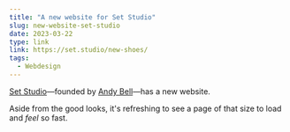 ```yaml
---
title: "A new website for Set Studio"
slug: new-website-set-studio
date: 2023-03-22
type: link
link: https://set.studio/new-shoes/
tags:
  - Webdesign
---
```


[Set Studio](https://set.studio/)—founded by [Andy Bell](https://andy-bell.co.uk)—has a new website.

Aside from the good looks, it's refreshing to see a page of that size to load and _feel_ so fast.
